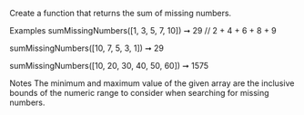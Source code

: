 Create a function that returns the sum of missing numbers.

Examples
sumMissingNumbers([1, 3, 5, 7, 10]) ➞ 29
// 2 + 4 + 6 + 8 + 9

sumMissingNumbers([10, 7, 5, 3, 1]) ➞ 29

sumMissingNumbers([10, 20, 30, 40, 50, 60]) ➞ 1575

Notes
The minimum and maximum value of the given array are the inclusive bounds of the numeric range to consider when searching for missing numbers.